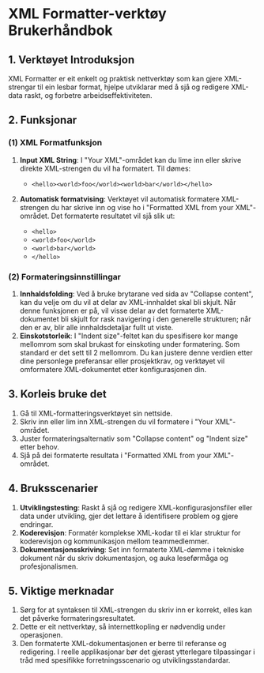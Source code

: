 # XML Formatter-verktøy Brukerhåndbok

## 1. Verktøyet Introduksjon

XML Formatter er eit enkelt og praktisk nettverktøy som kan gjere XML-strengar til ein lesbar format, hjelpe utviklarar med å sjå og redigere XML-data raskt, og forbetre arbeidseffektiviteten.

## 2. Funksjonar

### (1) XML Formatfunksjon

1. **Input XML String**: I "Your XML"-området kan du lime inn eller skrive direkte XML-strengen du vil ha formatert. Til dømes:
   * `<hello><world>foo</world><world>bar</world></hello>`

2. **Automatisk formatvising**: Verktøyet vil automatisk formatere XML-strengen du har skrive inn og vise ho i "Formatted XML from your XML"-området. Det formaterte resultatet vil sjå slik ut:
   * `<hello>`
   * `<world>foo</world>`
   * `<world>bar</world>`
   * `</hello>`

### (2) Formateringsinnstillingar

1. **Innhaldsfolding**: Ved å bruke brytarane ved sida av "Collapse content", kan du velje om du vil at delar av XML-innhaldet skal bli skjult. Når denne funksjonen er på, vil visse delar av det formaterte XML-dokumentet bli skjult for rask navigering i den generelle strukturen; når den er av, blir alle innhaldsdetaljar fullt ut viste.
2. **Einskotstorleik**: I "Indent size"-feltet kan du spesifisere kor mange mellomrom som skal brukast for einskoting under formatering. Som standard er det sett til 2 mellomrom. Du kan justere denne verdien etter dine personlege preferansar eller prosjektkrav, og verktøyet vil omformatere XML-dokumentet etter konfigurasjonen din.

## 3. Korleis bruke det

1. Gå til XML-formatteringsverktøyet sin nettside.
2. Skriv inn eller lim inn XML-strengen du vil formatere i "Your XML"-området.
3. Juster formateringsalternativ som "Collapse content" og "Indent size" etter behov.
4. Sjå på dei formaterte resultata i "Formatted XML from your XML"-området.

## 4. Bruksscenarier

1. **Utviklingstesting**: Raskt å sjå og redigere XML-konfigurasjonsfiler eller data under utvikling, gjer det lettare å identifisere problem og gjere endringar.
2. **Koderevisjon**: Formatér komplekse XML-kodar til ei klar struktur for koderevisjon og kommunikasjon mellom teammedlemmer.
3. **Dokumentasjonsskriving**: Set inn formaterte XML-dømme i tekniske dokument når du skriv dokumentasjon, og auka leseførmåga og profesjonalismen.

## 5. Viktige merknadar

1. Sørg for at syntaksen til XML-strengen du skriv inn er korrekt, elles kan det påverke formateringsresultatet.
2. Dette er eit nettverktøy, så internettkopling er nødvendig under operasjonen.
3. Den formaterte XML-dokumentasjonen er berre til referanse og redigering. I reelle applikasjonar bør det gjerast ytterlegare tilpassingar i tråd med spesifikke forretningsscenario og utviklingsstandardar.